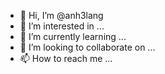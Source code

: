 - 👋 Hi, I’m @anh3lang
- 👀 I’m interested in ...
- 🌱 I’m currently learning ...
- 💞️ I’m looking to collaborate on ...
- 📫 How to reach me ...

<!---
anh3lang/anh3lang is a ✨ special ✨ repository because its `README.md` (this file) appears on your GitHub profile.
You can click the Preview link to take a look at your changes.
--->
